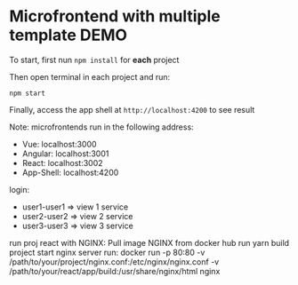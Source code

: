 # Microfrontend with multiple template DEMO

To start, first nun `npm install` for **each** project

Then open terminal in each project and run:
```
npm start
```

Finally, access the app shell at `http://localhost:4200` to see result

Note: microfrontends run in the following address:
- Vue: localhost:3000
- Angular: localhost:3001
- React: localhost:3002
- App-Shell: localhost:4200

login: 
- user1-user1 => view 1 service
- user2-user2 => view 2 service
- user3-user3 => view 3 service


run proj react with NGINX:
Pull image NGINX from docker hub
run yarn build project
start nginx server
run: docker run -p 80:80 -v /path/to/your/project/nginx.conf:/etc/nginx/nginx.conf -v /path/to/your/react/app/build:/usr/share/nginx/html nginx
